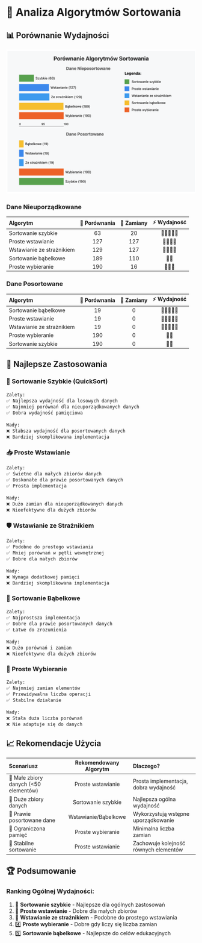 # 🎯 Analiza Algorytmów Sortowania

## 📊 Porównanie Wydajności
![bubble sort](./assets/results1.png)

### Dane Nieuporządkowane

| Algorytm | 🔄 Porównania | 🔀 Zamiany | ⚡ Wydajność |
|:---------|:-------------:|:----------:|:-----------:|
| Sortowanie szybkie | 63 | 20 | 🌟🌟🌟🌟🌟 |
| Proste wstawianie | 127 | 127 | 🌟🌟🌟🌟 |
| Wstawianie ze strażnikiem | 129 | 127 | 🌟🌟🌟🌟 |
| Sortowanie bąbelkowe | 189 | 110 | 🌟🌟 |
| Proste wybieranie | 190 | 16 | 🌟🌟🌟 |

### Dane Posortowane

| Algorytm | 🔄 Porównania | 🔀 Zamiany | ⚡ Wydajność |
|:---------|:-------------:|:----------:|:-----------:|
| Sortowanie bąbelkowe | 19 | 0 | 🌟🌟🌟🌟🌟 |
| Proste wstawianie | 19 | 0 | 🌟🌟🌟🌟🌟 |
| Wstawianie ze strażnikiem | 19 | 0 | 🌟🌟🌟🌟🌟 |
| Proste wybieranie | 190 | 0 | 🌟🌟 |
| Sortowanie szybkie | 190 | 0 | 🌟🌟 |

## 🎯 Najlepsze Zastosowania

### 🚀 Sortowanie Szybkie (QuickSort)
```
Zalety:
✅ Najlepsza wydajność dla losowych danych
✅ Najmniej porównań dla nieuporządkowanych danych
✅ Dobra wydajność pamięciowa

Wady:
❌ Słabsza wydajność dla posortowanych danych
❌ Bardziej skomplikowana implementacja
```

### 📥 Proste Wstawianie
```
Zalety:
✅ Świetne dla małych zbiorów danych
✅ Doskonałe dla prawie posortowanych danych
✅ Prosta implementacja

Wady:
❌ Dużo zamian dla nieuporządkowanych danych
❌ Nieefektywne dla dużych zbiorów
```

### 🛡️ Wstawianie ze Strażnikiem
```
Zalety:
✅ Podobne do prostego wstawiania
✅ Mniej porównań w pętli wewnętrznej
✅ Dobre dla małych zbiorów

Wady:
❌ Wymaga dodatkowej pamięci
❌ Bardziej skomplikowana implementacja
```

### 🔄 Sortowanie Bąbelkowe
```
Zalety:
✅ Najprostsza implementacja
✅ Dobre dla prawie posortowanych danych
✅ Łatwe do zrozumienia

Wady:
❌ Dużo porównań i zamian
❌ Nieefektywne dla dużych zbiorów
```

### 🎯 Proste Wybieranie
```
Zalety:
✅ Najmniej zamian elementów
✅ Przewidywalna liczba operacji
✅ Stabilne działanie

Wady:
❌ Stała duża liczba porównań
❌ Nie adaptuje się do danych
```

## 📈 Rekomendacje Użycia

| Scenariusz | Rekomendowany Algorytm | Dlaczego? |
|:-----------|:----------------------:|:----------|
| 🔸 Małe zbiory danych (<50 elementów) | Proste wstawianie | Prosta implementacja, dobra wydajność |
| 🔸 Duże zbiory danych | Sortowanie szybkie | Najlepsza ogólna wydajność |
| 🔸 Prawie posortowane dane | Wstawianie/Bąbelkowe | Wykorzystują wstępne uporządkowanie |
| 🔸 Ograniczona pamięć | Proste wybieranie | Minimalna liczba zamian |
| 🔸 Stabilne sortowanie | Proste wstawianie | Zachowuje kolejność równych elementów |

## 🏆 Podsumowanie

### Ranking Ogólnej Wydajności:
1. 🥇 **Sortowanie szybkie** - Najlepsze dla ogólnych zastosowań
2. 🥈 **Proste wstawianie** - Dobre dla małych zbiorów
3. 🥉 **Wstawianie ze strażnikiem** - Podobne do prostego wstawiania
4. 4️⃣ **Proste wybieranie** - Dobre gdy liczy się liczba zamian
5. 5️⃣ **Sortowanie bąbelkowe** - Najlepsze do celów edukacyjnych